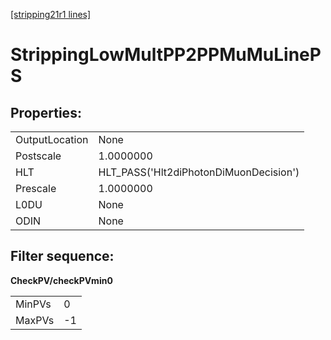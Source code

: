 [[stripping21r1 lines]](./stripping21r1-index)

# StrippingLowMultPP2PPMuMuLinePS

## Properties:

|                |                                        |
|----------------|----------------------------------------|
| OutputLocation | None                                   |
| Postscale      | 1.0000000                              |
| HLT            | HLT_PASS('Hlt2diPhotonDiMuonDecision') |
| Prescale       | 1.0000000                              |
| L0DU           | None                                   |
| ODIN           | None                                   |

## Filter sequence:

**CheckPV/checkPVmin0**

|        |     |
|--------|-----|
| MinPVs | 0   |
| MaxPVs | -1  |
